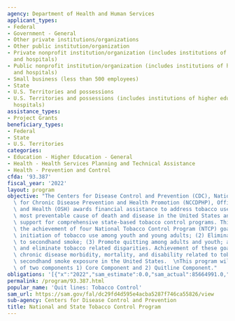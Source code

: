 ```yaml
---
agency: Department of Health and Human Services
applicant_types:
- Federal
- Government - General
- Other private institutions/organizations
- Other public institution/organization
- Private nonprofit institution/organization (includes institutions of higher education
  and hospitals)
- Public nonprofit institution/organization (includes institutions of higher education
  and hospitals)
- Small business (less than 500 employees)
- State
- U.S. Territories and possessions
- U.S. Territories and possessions (includes institutions of higher education and
  hospitals)
assistance_types:
- Project Grants
beneficiary_types:
- Federal
- State
- U.S. Territories
categories:
- Education - Higher Education - General
- Health - Health Services Planning and Technical Assistance
- Health - Prevention and Control
cfda: '93.387'
fiscal_year: '2022'
layout: program
objective: "The Centers for Disease Control and Prevention (CDC), National Center\
  \ for Chronic Disease Prevention and Health Promotion (NCCDPHP), Office on Smoking\
  \ and Health (OSH) awards financial assistance to address tobacco use, the single\
  \ most preventable cause of death and disease in the United States and provides\
  \ support for comprehensive state-based tobacco control programs. This program supports\
  \ the achievement of four National Tobacco Control Program (NTCP) goals to (1) Prevent\
  \ initiation of tobacco use among youth and young adults; (2) Eliminate exposure\
  \ to secondhand smoke; (3) Promote quitting among adults and youth; and (4) Identify\
  \ and eliminate tobacco related disparities. Achievement of these goals will reduce\
  \ chronic disease morbidity, mortality, and disability related to tobacco use and\
  \ secondhand smoke exposure in the United States.  \nThis program will be comprised\
  \ of two components 1) Core Component and 2) Quitline Component."
obligations: '[{"x":"2022","sam_estimate":0.0,"sam_actual":85664991.0,"usa_spending_actual":86364991.0},{"x":"2023","sam_estimate":86656317.0,"sam_actual":0.0,"usa_spending_actual":84856317.0},{"x":"2024","sam_estimate":86656317.0,"sam_actual":0.0,"usa_spending_actual":0.0}]'
permalink: /program/93.387.html
popular_name: 'Quit lines: Tobacco Control'
sam_url: https://sam.gov/fal/dc29fd4d595e4acba5287f746ca55826/view
sub-agency: Centers for Disease Control and Prevention
title: National and State Tobacco Control Program
---
```

